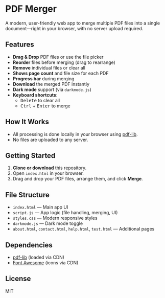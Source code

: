 # PDF Merger

A modern, user-friendly web app to merge multiple PDF files into a single document—right in your browser, with no server upload required.

## Features

- **Drag & Drop** PDF files or use the file picker
- **Reorder** files before merging (drag to rearrange)
- **Remove** individual files or clear all
- **Shows page count** and file size for each PDF
- **Progress bar** during merging
- **Download** the merged PDF instantly
- **Dark mode** support (via `darkmode.js`)
- **Keyboard shortcuts**:  
	- <kbd>Delete</kbd> to clear all  
	- <kbd>Ctrl</kbd> + <kbd>Enter</kbd> to merge

## How It Works

- All processing is done locally in your browser using [pdf-lib](https://pdf-lib.js.org/).
- No files are uploaded to any server.

## Getting Started

1. **Clone or download** this repository.
2. Open `index.html` in your browser.
3. Drag and drop your PDF files, arrange them, and click **Merge**.

## File Structure

- `index.html` — Main app UI
- `script.js` — App logic (file handling, merging, UI)
- `styles.css` — Modern responsive styles
- `darkmode.js` — Dark mode toggle
- `about.html`, `contact.html`, `help.html`, `test.html` — Additional pages

## Dependencies

- [pdf-lib](https://pdf-lib.js.org/) (loaded via CDN)
- [Font Awesome](https://fontawesome.com/) (icons via CDN)

## License

MIT

